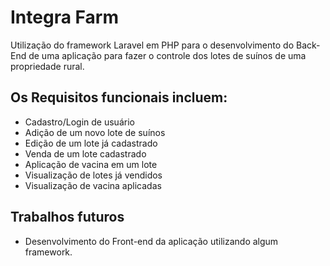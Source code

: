 # Integra Farm

Utilização do framework Laravel em PHP para o desenvolvimento do Back-End de uma aplicação para fazer o controle dos lotes de suínos de uma propriedade rural.

## Os Requisitos funcionais incluem:
* Cadastro/Login de usuário
* Adição de um novo lote de suínos
* Edição de um lote já cadastrado
* Venda de um lote cadastrado
* Aplicação de vacina em um lote
* Visualização de lotes já vendidos
* Visualização de vacina aplicadas

## Trabalhos futuros
* Desenvolvimento do Front-end da aplicação utilizando algum framework.
